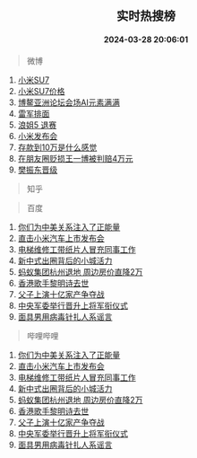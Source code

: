 <div align="center"><h2>实时热搜榜</h2><h4>2024-03-28 20:06:01</h4></div>

> 微博  

1. [小米SU7](https://s.weibo.com/weibo?q=%E5%B0%8F%E7%B1%B3SU7&t=31&band_rank=1&Refer=top)<br />
2. [小米SU7价格](https://s.weibo.com/weibo?q=%E5%B0%8F%E7%B1%B3SU7%E4%BB%B7%E6%A0%BC&t=31&band_rank=2&Refer=top)<br />
3. [博鳌亚洲论坛会场AI元素满满](https://s.weibo.com/weibo?q=%23%E5%8D%9A%E9%B3%8C%E4%BA%9A%E6%B4%B2%E8%AE%BA%E5%9D%9B%E4%BC%9A%E5%9C%BAAI%E5%85%83%E7%B4%A0%E6%BB%A1%E6%BB%A1%23&t=31&band_rank=3&Refer=top)<br />
4. [雷军排面](https://s.weibo.com/weibo?q=%23%E9%9B%B7%E5%86%9B%E6%8E%92%E9%9D%A2%23&t=31&band_rank=4&Refer=top)<br />
5. [浪姐5 退赛](https://s.weibo.com/weibo?q=%E6%B5%AA%E5%A7%905%20%E9%80%80%E8%B5%9B&t=31&band_rank=5&Refer=top)<br />
6. [小米发布会](https://s.weibo.com/weibo?q=%E5%B0%8F%E7%B1%B3%E5%8F%91%E5%B8%83%E4%BC%9A&t=31&band_rank=6&Refer=top)<br />
7. [存款到10万是什么感觉](https://s.weibo.com/weibo?q=%23%E5%AD%98%E6%AC%BE%E5%88%B010%E4%B8%87%E6%98%AF%E4%BB%80%E4%B9%88%E6%84%9F%E8%A7%89%23&t=31&band_rank=7&Refer=top)<br />
8. [在朋友圈贬损王一博被判赔4万元](https://s.weibo.com/weibo?q=%23%E5%9C%A8%E6%9C%8B%E5%8F%8B%E5%9C%88%E8%B4%AC%E6%8D%9F%E7%8E%8B%E4%B8%80%E5%8D%9A%E8%A2%AB%E5%88%A4%E8%B5%944%E4%B8%87%E5%85%83%23&t=31&band_rank=8&Refer=top)<br />
9. [樊振东晋级](https://s.weibo.com/weibo?q=%E6%A8%8A%E6%8C%AF%E4%B8%9C%E6%99%8B%E7%BA%A7&t=31&band_rank=9&Refer=top)<br />

> 知乎  


> 百度  

1. [你们为中美关系注入了正能量](https://www.baidu.com/s?wd=%E4%BD%A0%E4%BB%AC%E4%B8%BA%E4%B8%AD%E7%BE%8E%E5%85%B3%E7%B3%BB%E6%B3%A8%E5%85%A5%E4%BA%86%E6%AD%A3%E8%83%BD%E9%87%8F&sa=fyb_news&rsv_dl=fyb_news)<br />
2. [直击小米汽车上市发布会](https://www.baidu.com/s?wd=%E7%9B%B4%E5%87%BB%E5%B0%8F%E7%B1%B3%E6%B1%BD%E8%BD%A6%E4%B8%8A%E5%B8%82%E5%8F%91%E5%B8%83%E4%BC%9A&sa=fyb_news&rsv_dl=fyb_news)<br />
3. [电梯维修工带纸片人冒充同事工作](https://www.baidu.com/s?wd=%E7%94%B5%E6%A2%AF%E7%BB%B4%E4%BF%AE%E5%B7%A5%E5%B8%A6%E7%BA%B8%E7%89%87%E4%BA%BA%E5%86%92%E5%85%85%E5%90%8C%E4%BA%8B%E5%B7%A5%E4%BD%9C&sa=fyb_news&rsv_dl=fyb_news)<br />
4. [新中式出圈背后的小城活力](https://www.baidu.com/s?wd=%E6%96%B0%E4%B8%AD%E5%BC%8F%E5%87%BA%E5%9C%88%E8%83%8C%E5%90%8E%E7%9A%84%E5%B0%8F%E5%9F%8E%E6%B4%BB%E5%8A%9B&sa=fyb_news&rsv_dl=fyb_news)<br />
5. [蚂蚁集团杭州退地 周边房价直降2万](https://www.baidu.com/s?wd=%E8%9A%82%E8%9A%81%E9%9B%86%E5%9B%A2%E6%9D%AD%E5%B7%9E%E9%80%80%E5%9C%B0+%E5%91%A8%E8%BE%B9%E6%88%BF%E4%BB%B7%E7%9B%B4%E9%99%8D2%E4%B8%87&sa=fyb_news&rsv_dl=fyb_news)<br />
6. [香港歌手黎明诗去世](https://www.baidu.com/s?wd=%E9%A6%99%E6%B8%AF%E6%AD%8C%E6%89%8B%E9%BB%8E%E6%98%8E%E8%AF%97%E5%8E%BB%E4%B8%96&sa=fyb_news&rsv_dl=fyb_news)<br />
7. [父子上演十亿家产争夺战](https://www.baidu.com/s?wd=%E7%88%B6%E5%AD%90%E4%B8%8A%E6%BC%94%E5%8D%81%E4%BA%BF%E5%AE%B6%E4%BA%A7%E4%BA%89%E5%A4%BA%E6%88%98&sa=fyb_news&rsv_dl=fyb_news)<br />
8. [中央军委举行晋升上将军衔仪式](https://www.baidu.com/s?wd=%E4%B8%AD%E5%A4%AE%E5%86%9B%E5%A7%94%E4%B8%BE%E8%A1%8C%E6%99%8B%E5%8D%87%E4%B8%8A%E5%B0%86%E5%86%9B%E8%A1%94%E4%BB%AA%E5%BC%8F&sa=fyb_news&rsv_dl=fyb_news)<br />
9. [面具男用病毒针扎人系谣言](https://www.baidu.com/s?wd=%E9%9D%A2%E5%85%B7%E7%94%B7%E7%94%A8%E7%97%85%E6%AF%92%E9%92%88%E6%89%8E%E4%BA%BA%E7%B3%BB%E8%B0%A3%E8%A8%80&sa=fyb_news&rsv_dl=fyb_news)<br />

> 哔哩哔哩  

1. [你们为中美关系注入了正能量](https://www.baidu.com/s?wd=%E4%BD%A0%E4%BB%AC%E4%B8%BA%E4%B8%AD%E7%BE%8E%E5%85%B3%E7%B3%BB%E6%B3%A8%E5%85%A5%E4%BA%86%E6%AD%A3%E8%83%BD%E9%87%8F&sa=fyb_news&rsv_dl=fyb_news)<br />
2. [直击小米汽车上市发布会](https://www.baidu.com/s?wd=%E7%9B%B4%E5%87%BB%E5%B0%8F%E7%B1%B3%E6%B1%BD%E8%BD%A6%E4%B8%8A%E5%B8%82%E5%8F%91%E5%B8%83%E4%BC%9A&sa=fyb_news&rsv_dl=fyb_news)<br />
3. [电梯维修工带纸片人冒充同事工作](https://www.baidu.com/s?wd=%E7%94%B5%E6%A2%AF%E7%BB%B4%E4%BF%AE%E5%B7%A5%E5%B8%A6%E7%BA%B8%E7%89%87%E4%BA%BA%E5%86%92%E5%85%85%E5%90%8C%E4%BA%8B%E5%B7%A5%E4%BD%9C&sa=fyb_news&rsv_dl=fyb_news)<br />
4. [新中式出圈背后的小城活力](https://www.baidu.com/s?wd=%E6%96%B0%E4%B8%AD%E5%BC%8F%E5%87%BA%E5%9C%88%E8%83%8C%E5%90%8E%E7%9A%84%E5%B0%8F%E5%9F%8E%E6%B4%BB%E5%8A%9B&sa=fyb_news&rsv_dl=fyb_news)<br />
5. [蚂蚁集团杭州退地 周边房价直降2万](https://www.baidu.com/s?wd=%E8%9A%82%E8%9A%81%E9%9B%86%E5%9B%A2%E6%9D%AD%E5%B7%9E%E9%80%80%E5%9C%B0+%E5%91%A8%E8%BE%B9%E6%88%BF%E4%BB%B7%E7%9B%B4%E9%99%8D2%E4%B8%87&sa=fyb_news&rsv_dl=fyb_news)<br />
6. [香港歌手黎明诗去世](https://www.baidu.com/s?wd=%E9%A6%99%E6%B8%AF%E6%AD%8C%E6%89%8B%E9%BB%8E%E6%98%8E%E8%AF%97%E5%8E%BB%E4%B8%96&sa=fyb_news&rsv_dl=fyb_news)<br />
7. [父子上演十亿家产争夺战](https://www.baidu.com/s?wd=%E7%88%B6%E5%AD%90%E4%B8%8A%E6%BC%94%E5%8D%81%E4%BA%BF%E5%AE%B6%E4%BA%A7%E4%BA%89%E5%A4%BA%E6%88%98&sa=fyb_news&rsv_dl=fyb_news)<br />
8. [中央军委举行晋升上将军衔仪式](https://www.baidu.com/s?wd=%E4%B8%AD%E5%A4%AE%E5%86%9B%E5%A7%94%E4%B8%BE%E8%A1%8C%E6%99%8B%E5%8D%87%E4%B8%8A%E5%B0%86%E5%86%9B%E8%A1%94%E4%BB%AA%E5%BC%8F&sa=fyb_news&rsv_dl=fyb_news)<br />
9. [面具男用病毒针扎人系谣言](https://www.baidu.com/s?wd=%E9%9D%A2%E5%85%B7%E7%94%B7%E7%94%A8%E7%97%85%E6%AF%92%E9%92%88%E6%89%8E%E4%BA%BA%E7%B3%BB%E8%B0%A3%E8%A8%80&sa=fyb_news&rsv_dl=fyb_news)<br />
